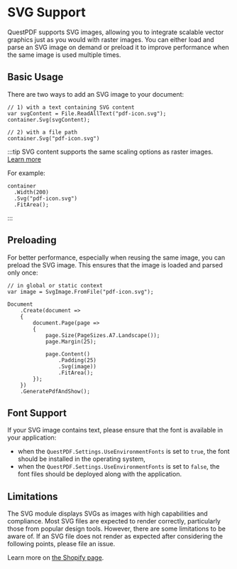 # SVG Support

QuestPDF supports SVG images, allowing you to integrate scalable vector graphics just as you would with raster images. 
You can either load and parse an SVG image on demand or preload it to improve performance when the same image is used multiple times.


## Basic Usage

There are two ways to add an SVG image to your document:

```c#{11-12}
// 1) with a text containing SVG content
var svgContent = File.ReadAllText("pdf-icon.svg");
container.Svg(svgContent);

// 2) with a file path
container.Svg("pdf-icon.svg")
```

:::tip
SVG content supports the same scaling options as raster images. [Learn more](/api-reference/image/basics.html#image-scaling)

For example:
```c#{4}
container
  .Width(200)
  .Svg("pdf-icon.svg")
  .FitArea();
```
:::


## Preloading

For better performance, especially when reusing the same image, you can preload the SVG image. 
This ensures that the image is loaded and parsed only once:

```c#{1-2,14-15}
// in global or static context
var image = SvgImage.FromFile("pdf-icon.svg");

Document
    .Create(document =>
    {
        document.Page(page =>
        {
            page.Size(PageSizes.A7.Landscape());
            page.Margin(25);
            
            page.Content()
                .Padding(25)
                .Svg(image))
                .FitArea();
        });
    })
    .GeneratePdfAndShow();
```

## Font Support

If your SVG image contains text, please ensure that the font is available in your application:
- when the `QuestPDF.Settings.UseEnvironmentFonts` is set to `true`, the font should be installed in the operating system,
- when the `QuestPDF.Settings.UseEnvironmentFonts` is set to `false`, the font files should be deployed along with the application.


## Limitations

The SVG module displays SVGs as images with high capabilities and compliance.
Most SVG files are expected to render correctly, particularly those from popular design tools.
However, there are some limitations to be aware of.
If an SVG file does not render as expected after considering the following points, please file an issue.

Learn more on [the Shopify page](https://shopify.github.io/react-native-skia/docs/images-svg/#svg-support).

